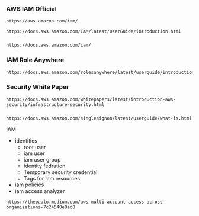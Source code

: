 ### AWS IAM Official
```
https://aws.amazon.com/iam/
```
```
https://docs.aws.amazon.com/IAM/latest/UserGuide/introduction.html
```
###
```
https://docs.aws.amazon.com/iam/
```
### IAM Role Anywhere
```
https://docs.aws.amazon.com/rolesanywhere/latest/userguide/introduction.html
```

### Security White Paper
```
https://docs.aws.amazon.com/whitepapers/latest/introduction-aws-security/infrastructure-security.html
```
### 
```
https://docs.aws.amazon.com/singlesignon/latest/userguide/what-is.html
```

IAM
 - identities
   - root user
   - iam user
   - iam user group
   - identity fedration
   - Temporary security credential
   - Tags for iam resources
 - iam policies
 - iam access analyzer

 ```
 https://thepaulo.medium.com/aws-multi-account-access-across-organizations-7c24540e8ac8
 ```
 
